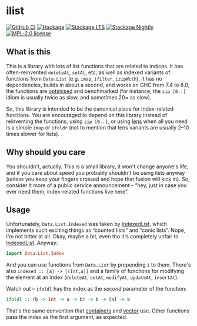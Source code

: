 # ilist

[![GitHub CI](https://github.com/brandonhamilton/ilist/workflows/CI/badge.svg)](https://github.com/brandonhamilton/ilist/actions)
[![Hackage](https://img.shields.io/hackage/v/ilist.svg?logo=haskell)](https://hackage.haskell.org/package/ilist)
[![Stackage LTS](http://stackage.org/package/ilist/badge/lts)](http://stackage.org/lts/package/ilist)
[![Stackage Nightly](http://stackage.org/package/ilist/badge/nightly)](http://stackage.org/nightly/package/ilist)
[![MPL-2.0 license](https://img.shields.io/badge/license-MPL--2.0-blue.svg)](LICENSE)

## What is this

This is a library with lots of list functions that are related to indices. It has often-reinvented `deleteAt`, `setAt`, etc, as well as indexed variants of functions from `Data.List` (e.g. `imap`, `ifilter`, `izipWith`). It has no dependencies, builds in about a second, and works on GHC from 7.4 to 8.0; the functions are [optimised](https://github.com/brandonhamilton/ilist/blob/main/lib/Data/List/Index.hs) and benchmarked (for instance, the `zip [0..]` idiom is usually twice as slow, and sometimes 20× as slow).

So, this library is intended to be the canonical place for index-related functions. You are encouraged to depend on this library instead of reinventing the functions, using `zip [0..]`, or using [lens](hackage.haskell.org/package/lens) when all you need is a simple `imap` or `ifoldr` (not to mention that lens variants are usually 2–10 times slower for lists).

## Why should you care

You shouldn't, actually. This is a small library, it won't change anyone's life, and if you care about speed you probably shouldn't be using lists anyway (unless you keep your fingers crossed and hope that fusion will kick in). So, consider it more of a public service announcement – “hey, just in case you ever need them, index-related functions live here”.

## Usage

Unfortunately, `Data.List.Indexed` was taken by [IndexedList](http://hackage.haskell.org/package/IndexedList), which implements such exciting things as “counted lists” and “conic lists”. Nope, I'm not bitter at all. Okay, maybe a bit, even tho it's completely unfair to [IndexedList](http://hackage.haskell.org/package/IndexedList). Anyway:

~~~ haskell
import Data.List.Index
~~~

And you can use functions from `Data.List` by prepending `i` to them. There's also `indexed :: [a] -> [(Int,a)]` and a family of functions for modifying the element at an index (`deleteAt`, `setAt`, `modifyAt`, `updateAt`, `insertAt`).

Watch out – `ifoldl` has the index as the *second* parameter of the function:

~~~ haskell
ifoldl :: (b -> Int -> a -> b) -> b -> [a] -> b
~~~

That's the same convention that [containers](http://hackage.haskell.org/package/containers) and [vector](http://hackage.haskell.org/package/vector) use. Other functions pass the index as the first argument, as expected.
